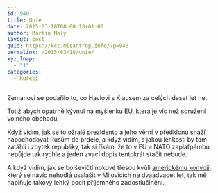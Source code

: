 ```yaml
---
id: 940
title: Unie
date: 2015-03-18T08:00:13+01:00
author: Martin Maly
layout: post
guid: https://kcc.misantrop.info/?p=940
permalink: /2015/03/18/unie/
xyz_lnap:
  - "1"
categories:
  - Kuřecí
---
```

Zemanovi se podařilo to, co Havlovi s Klausem za celých deset let ne.

Totiž abych opatrně kývnul na myšlenku EU, která je víc než sdružení volného obchodu.

Když vidím, jak se to ožralé prezidento a jeho věrní v předklonu snaží napochodovat Rusům do prdele, a když vidím, s jakou lehkostí by tam zatáhli i zbytek republiky, tak si říkám, že to v EU a NATO zaplaťpámbu nepůjde tak rychle a jeden zvací dopis tentokrát stačit nebude.

A když vidím, jak se bolševičtí nokové třesou kvůli [americkému konvoji](https://www.novinky.cz/zahranicni/364260-americky-obrneny-konvoj-projede-ceskem.html), který se navíc nehodlá usalašit v Milovicích na dvaadvacet let, tak mě naplňuje takový lehký pocit příjemného zadostiučinění.